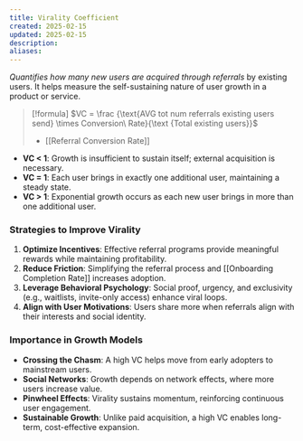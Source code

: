 ```yaml
---
title: Virality Coefficient
created: 2025-02-15
updated: 2025-02-15
description: 
aliases: 
---
```

*Quantifies how many new users are acquired through referrals* by existing users. It helps measure the self-sustaining nature of user growth in a product or service.

> [!formula] 
> $VC = \frac {\text{AVG tot num referrals existing users send} \times Conversion\ Rate}{\text {Total existing users}}$
> 
> - [[Referral Conversion Rate]]

- **VC < 1**: Growth is insufficient to sustain itself; external acquisition is necessary.
- **VC = 1**: Each user brings in exactly one additional user, maintaining a steady state.
- **VC > 1**: Exponential growth occurs as each new user brings in more than one additional user.

### Strategies to Improve Virality
1. **Optimize Incentives**: Effective referral programs provide meaningful rewards while maintaining profitability.
2. **Reduce Friction**: Simplifying the referral process and [[Onboarding Completion Rate]] increases adoption.
3. **Leverage Behavioral Psychology**: Social proof, urgency, and exclusivity (e.g., waitlists, invite-only access) enhance viral loops.
4. **Align with User Motivations**: Users share more when referrals align with their interests and social identity.

### Importance in Growth Models
- **Crossing the Chasm**: A high VC helps move from early adopters to mainstream users.
- **Social Networks**: Growth depends on network effects, where more users increase value.
- **Pinwheel Effects**: Virality sustains momentum, reinforcing continuous user engagement.
- **Sustainable Growth**: Unlike paid acquisition, a high VC enables long-term, cost-effective expansion.
